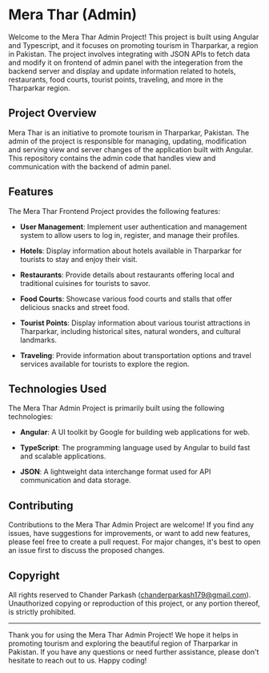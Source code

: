 # Mera Thar (Admin)

Welcome to the Mera Thar Admin Project! This project is built using Angular and Typescript, and it focuses on promoting tourism in Tharparkar, a region in Pakistan. The project involves integrating with JSON APIs to fetch data and modify it on frontend of admin panel with the integeration from the backend server and display and update information related to hotels, restaurants, food courts, tourist points, traveling, and more in the Tharparkar region.

## Project Overview

Mera Thar is an initiative to promote tourism in Tharparkar, Pakistan. The admin of the project is responsible for managing, updating, modification and serving view and server changes of the application built with Angular. This repository contains the admin code that handles view and communication with the backend of admin panel.

## Features

The Mera Thar Frontend Project provides the following features:

- **User Management**: Implement user authentication and management system to allow users to log in, register, and manage their profiles.

- **Hotels**: Display information about hotels available in Tharparkar for tourists to stay and enjoy their visit.

- **Restaurants**: Provide details about restaurants offering local and traditional cuisines for tourists to savor.

- **Food Courts**: Showcase various food courts and stalls that offer delicious snacks and street food.

- **Tourist Points**: Display information about various tourist attractions in Tharparkar, including historical sites, natural wonders, and cultural landmarks.

- **Traveling**: Provide information about transportation options and travel services available for tourists to explore the region.


## Technologies Used

The Mera Thar Admin Project is primarily built using the following technologies:

- **Angular**: A UI toolkit by Google for building web applications for web.

- **TypeScript**: The programming language used by Angular to build fast and scalable applications.

- **JSON**: A lightweight data interchange format used for API communication and data storage.

## Contributing

Contributions to the Mera Thar Admin Project are welcome! If you find any issues, have suggestions for improvements, or want to add new features, please feel free to create a pull request. For major changes, it's best to open an issue first to discuss the proposed changes.

## Copyright

All rights reserved to Chander Parkash (chanderparkash179@gmail.com). Unauthorized copying or reproduction of this project, or any portion thereof, is strictly prohibited.

---

Thank you for using the Mera Thar Admin Project! We hope it helps in promoting tourism and exploring the beautiful region of Tharparkar in Pakistan. If you have any questions or need further assistance, please don't hesitate to reach out to us. Happy coding!